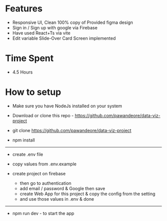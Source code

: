 # Features
 - Responsive UI, Clean 100% copy of Provided figma design
 - Sign in / Sign up with google via Firebase
 - Have used React+Ts via vite
 - Edit variable Slide-Over Card Screen implemented

# Time Spent
 - 4.5 Hours

# How to setup

- Make sure you have NodeJs installed on your system

- Download or clone this repo - https://github.com/pawandeore/data-viz-project

- git clone https://github.com/pawandeore/data-viz-project

- npm install



----------

 - create .env file

 - copy values from .env.example

 - create project on firebase 
    - then go to authentication
    - add email / password & Google then save
    - create Web App for this project & copy the config from the setting 
    - and use those values in .env & done

 ---------

 - npm run dev - to start the app 
